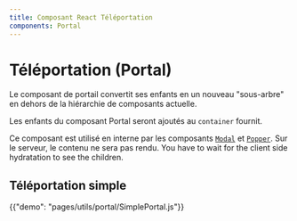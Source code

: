 ```yaml
---
title: Composant React Téléportation
components: Portal
---
```


# Téléportation (Portal)

<p class="description">Le composant de portail convertit ses enfants en un nouveau "sous-arbre" en dehors de la hiérarchie de composants actuelle.</p>

Les enfants du composant Portal seront ajoutés au `container` fournit.

Ce composant est utilisé en interne par les composants [`Modal`](/utils/modal/) et [`Popper`](/utils/popper/). Sur le serveur, le contenu ne sera pas rendu. You have to wait for the client side hydratation to see the children.

## Téléportation simple

{{"demo": "pages/utils/portal/SimplePortal.js"}}

